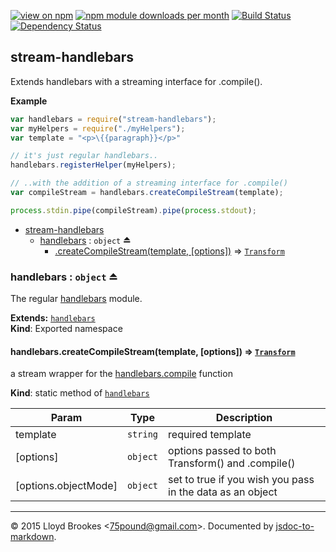 [![view on npm](http://img.shields.io/npm/v/stream-handlebars.svg)](https://www.npmjs.org/package/stream-handlebars)
[![npm module downloads per month](http://img.shields.io/npm/dm/stream-handlebars.svg)](https://www.npmjs.org/package/stream-handlebars)
[![Build Status](https://travis-ci.org/75lb/stream-handlebars.svg?branch=master)](https://travis-ci.org/75lb/stream-handlebars)
[![Dependency Status](https://david-dm.org/75lb/stream-handlebars.svg)](https://david-dm.org/75lb/stream-handlebars)

<a name="module_stream-handlebars"></a>
## stream-handlebars
Extends handlebars with a streaming interface for .compile().

**Example**  
```js
var handlebars = require("stream-handlebars");
var myHelpers = require("./myHelpers");
var template = "<p>\{{paragraph}}</p>"

// it's just regular handlebars..
handlebars.registerHelper(myHelpers);

// ..with the addition of a streaming interface for .compile()
var compileStream = handlebars.createCompileStream(template);

process.stdin.pipe(compileStream).pipe(process.stdout);
```

* [stream-handlebars](#module_stream-handlebars)
  * [handlebars](#exp_module_stream-handlebars--handlebars) : <code>object</code> ⏏
    * [.createCompileStream(template, [options])](#module_stream-handlebars--handlebars.createCompileStream) ⇒ <code>[Transform](https://nodejs.org/api/stream.html#stream_class_stream_transform)</code>

<a name="exp_module_stream-handlebars--handlebars"></a>
### handlebars : <code>object</code> ⏏
The regular [handlebars](http://handlebarsjs.com) module.

**Extends:** <code>[handlebars](http://handlebarsjs.com)</code>  
**Kind**: Exported namespace  
<a name="module_stream-handlebars--handlebars.createCompileStream"></a>
#### handlebars.createCompileStream(template, [options]) ⇒ <code>[Transform](https://nodejs.org/api/stream.html#stream_class_stream_transform)</code>
a stream wrapper for the [handlebars.compile](http://handlebarsjs.com/reference.html) function

**Kind**: static method of <code>[handlebars](#exp_module_stream-handlebars--handlebars)</code>  

| Param | Type | Description |
| --- | --- | --- |
| template | <code>string</code> | required template |
| [options] | <code>object</code> | options passed to both Transform() and .compile() |
| [options.objectMode] | <code>object</code> | set to true if you wish you pass in the data as an object |


* * *

&copy; 2015 Lloyd Brookes \<75pound@gmail.com\>. Documented by [jsdoc-to-markdown](https://github.com/75lb/jsdoc-to-markdown).
